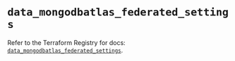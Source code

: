 # `data_mongodbatlas_federated_settings`

Refer to the Terraform Registry for docs: [`data_mongodbatlas_federated_settings`](https://registry.terraform.io/providers/mongodb/mongodbatlas/1.23.0/docs/data-sources/federated_settings).
